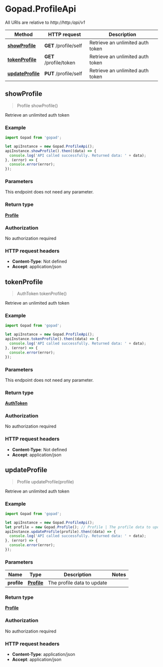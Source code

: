 # Gopad.ProfileApi

All URIs are relative to *http://http:/api/v1*

Method | HTTP request | Description
------------- | ------------- | -------------
[**showProfile**](ProfileApi.md#showProfile) | **GET** /profile/self | Retrieve an unlimited auth token
[**tokenProfile**](ProfileApi.md#tokenProfile) | **GET** /profile/token | Retrieve an unlimited auth token
[**updateProfile**](ProfileApi.md#updateProfile) | **PUT** /profile/self | Retrieve an unlimited auth token



## showProfile

> Profile showProfile()

Retrieve an unlimited auth token

### Example

```javascript
import Gopad from 'gopad';

let apiInstance = new Gopad.ProfileApi();
apiInstance.showProfile().then((data) => {
  console.log('API called successfully. Returned data: ' + data);
}, (error) => {
  console.error(error);
});

```

### Parameters

This endpoint does not need any parameter.

### Return type

[**Profile**](Profile.md)

### Authorization

No authorization required

### HTTP request headers

- **Content-Type**: Not defined
- **Accept**: application/json


## tokenProfile

> AuthToken tokenProfile()

Retrieve an unlimited auth token

### Example

```javascript
import Gopad from 'gopad';

let apiInstance = new Gopad.ProfileApi();
apiInstance.tokenProfile().then((data) => {
  console.log('API called successfully. Returned data: ' + data);
}, (error) => {
  console.error(error);
});

```

### Parameters

This endpoint does not need any parameter.

### Return type

[**AuthToken**](AuthToken.md)

### Authorization

No authorization required

### HTTP request headers

- **Content-Type**: Not defined
- **Accept**: application/json


## updateProfile

> Profile updateProfile(profile)

Retrieve an unlimited auth token

### Example

```javascript
import Gopad from 'gopad';

let apiInstance = new Gopad.ProfileApi();
let profile = new Gopad.Profile(); // Profile | The profile data to update
apiInstance.updateProfile(profile).then((data) => {
  console.log('API called successfully. Returned data: ' + data);
}, (error) => {
  console.error(error);
});

```

### Parameters


Name | Type | Description  | Notes
------------- | ------------- | ------------- | -------------
 **profile** | [**Profile**](Profile.md)| The profile data to update | 

### Return type

[**Profile**](Profile.md)

### Authorization

No authorization required

### HTTP request headers

- **Content-Type**: application/json
- **Accept**: application/json

